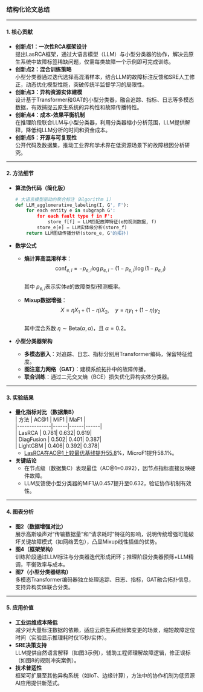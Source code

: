 ### 结构化论文总结

---

#### 1. 核心贡献
- **创新点1：一次性RCA框架设计**  
  提出LasRCA框架，通过大语言模型（LLM）与小型分类器的协作，解决云原生系统中故障标签稀缺问题，仅需每类故障一个示例即可完成训练。
- **创新点2：混合训练策略**  
  小型分类器通过迭代选择高混淆样本，结合LLM的故障标注反馈和SRE人工修正，动态优化模型性能，突破传统半监督学习的局限性。
- **创新点3：异构资源实体建模**  
  设计基于Transformer和GAT的小型分类器，融合追踪、指标、日志等多模态数据，有效捕捉云原生系统的异构性和故障传播特性。
- **创新点4：成本-效果平衡机制**  
  在推理阶段联合LLM与小型分类器，利用分类器缩小分析范围，LLM提供解释，降低纯LLM分析的时间和资金成本。
- **创新点5：开源与可复现性**  
  公开代码及数据集，推动工业界和学术界在低资源场景下的故障根因分析研究。

---

#### 2. 方法细节
- **算法伪代码（简化版）**  
  ```python
  # 大语言模型驱动的聚合标注（Algorithm 1）
  def LLM_agglomerative_labeling(I, G', F'):
      for each entity e in subgraph G':
          for each fault type f in F':
              store_f[f] = LLM匹配故障特征(e的观测数据, f)
          store_e[e] = LLM实体级分析(store_f)
      return LLM图级传播分析(store_e, G'的拓扑)
  ```

- **数学公式**  
  - **熵计算高混淆样本**：  
    $$
    \text{conf}_{e,i} = -p_{e,i} \log p_{e,i} - (1 - p_{e,i}) \log(1 - p_{e,i})
    $$  
    其中 $p_{e,i}$表示实体$e$的故障类型$i$预测概率。  

  - **Mixup数据增强**：  
    $$
    X = \eta X_1 + (1 - \eta) X_2, \quad 
    y = \eta y_1 + (1 - \eta) y_2
    $$  
    其中混合系数 $\eta \sim \text{Beta}(\alpha, \alpha)$，且 $\alpha = 0.2$。

- **小型分类器架构**  
  - **多模态嵌入**：对追踪、日志、指标分别用Transformer编码，保留特征维度。  
  - **图注意力网络（GAT）**：建模系统拓扑中的故障传播。  
  - **联合训练**：通过二元交叉熵（BCE）损失优化异构实体分类器。

---

#### 3. 实验结果
- **量化指标对比（数据集B）**  
  | 方法         | AC@1 | MiF1 | MaF1 |  
  |--------------|------|------|------|  
  | LasRCA       | 0.781| 0.632| 0.619|  
  | DiagFusion   | 0.502| 0.401| 0.387|  
  | LightGBM     | 0.406| 0.392| 0.378|  
  - LasRCA在AC@1上较最优基线提升55.8%，MicroF1提升58.1%。
- **关键结论**  
  - 在节点级（数据集C）表现最佳（AC@1=0.892），因节点指标直接反映硬件故障。  
  - LLM反馈使小型分类器的MiF1从0.457提升至0.632，验证协作机制有效性。

---

#### 4. 图表分析
- **图2（数据增强对比）**  
  展示高斯噪声对“传输数据量”和“请求耗时”特征的影响，说明传统增强可能破坏关键故障模式（如网络丢包），凸显Mixup线性插值的优势。
- **图4（框架架构）**  
  训练阶段通过LLM标注与分类器迭代形成闭环；推理阶段分类器预筛+LLM精调，平衡效率与成本。
- **图7（小型分类器结构）**  
  多模态Transformer编码器独立处理追踪、日志、指标，GAT融合拓扑信息，支持异构实体联合分类。

---

#### 5. 应用价值
- **工业运维成本降低**  
  减少对大量标注数据的依赖，适应云原生系统频繁变更的场景，缩短故障定位时间（实验显示推理耗时仅15秒/实体）。
- **SRE决策支持**  
  LLM提供自然语言解释（如图3示例），辅助工程师理解故障逻辑，修正误标（如图8的规则冲突案例）。
- **技术普适性**  
  框架可扩展至其他异构系统（如IoT、边缘计算），方法中的协作机制为低资源AI应用提供新范式。